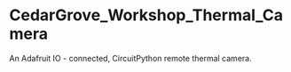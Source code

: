 # CedarGrove_Workshop_Thermal_Camera
 An Adafruit IO - connected, CircuitPython remote thermal camera.